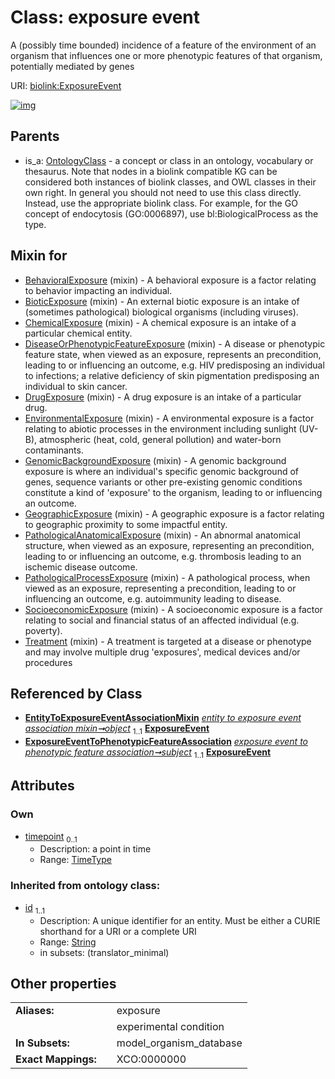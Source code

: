 
# Class: exposure event


A (possibly time bounded) incidence of a feature of the environment of an organism that influences one or more phenotypic features of that organism, potentially mediated by genes

URI: [biolink:ExposureEvent](https://w3id.org/biolink/vocab/ExposureEvent)


[![img](https://yuml.me/diagram/nofunky;dir:TB/class/[OntologyClass],[ExposureEventToPhenotypicFeatureAssociation],[EntityToExposureEventAssociationMixin]-%20object%201..1>[ExposureEvent&#124;timepoint:time_type%20%3F;id(i):string],[ExposureEventToPhenotypicFeatureAssociation]-%20subject%201..1>[ExposureEvent],[Treatment]uses%20-.->[ExposureEvent],[SocioeconomicExposure]uses%20-.->[ExposureEvent],[PathologicalProcessExposure]uses%20-.->[ExposureEvent],[PathologicalAnatomicalExposure]uses%20-.->[ExposureEvent],[GeographicExposure]uses%20-.->[ExposureEvent],[GenomicBackgroundExposure]uses%20-.->[ExposureEvent],[EnvironmentalExposure]uses%20-.->[ExposureEvent],[DrugExposure]uses%20-.->[ExposureEvent],[DiseaseOrPhenotypicFeatureExposure]uses%20-.->[ExposureEvent],[ChemicalExposure]uses%20-.->[ExposureEvent],[BioticExposure]uses%20-.->[ExposureEvent],[BehavioralExposure]uses%20-.->[ExposureEvent],[OntologyClass]^-[ExposureEvent],[Treatment],[SocioeconomicExposure],[PathologicalProcessExposure],[PathologicalAnatomicalExposure],[GeographicExposure],[GenomicBackgroundExposure],[EnvironmentalExposure],[EntityToExposureEventAssociationMixin],[DrugExposure],[DiseaseOrPhenotypicFeatureExposure],[ChemicalExposure],[BioticExposure],[BehavioralExposure])](https://yuml.me/diagram/nofunky;dir:TB/class/[OntologyClass],[ExposureEventToPhenotypicFeatureAssociation],[EntityToExposureEventAssociationMixin]-%20object%201..1>[ExposureEvent&#124;timepoint:time_type%20%3F;id(i):string],[ExposureEventToPhenotypicFeatureAssociation]-%20subject%201..1>[ExposureEvent],[Treatment]uses%20-.->[ExposureEvent],[SocioeconomicExposure]uses%20-.->[ExposureEvent],[PathologicalProcessExposure]uses%20-.->[ExposureEvent],[PathologicalAnatomicalExposure]uses%20-.->[ExposureEvent],[GeographicExposure]uses%20-.->[ExposureEvent],[GenomicBackgroundExposure]uses%20-.->[ExposureEvent],[EnvironmentalExposure]uses%20-.->[ExposureEvent],[DrugExposure]uses%20-.->[ExposureEvent],[DiseaseOrPhenotypicFeatureExposure]uses%20-.->[ExposureEvent],[ChemicalExposure]uses%20-.->[ExposureEvent],[BioticExposure]uses%20-.->[ExposureEvent],[BehavioralExposure]uses%20-.->[ExposureEvent],[OntologyClass]^-[ExposureEvent],[Treatment],[SocioeconomicExposure],[PathologicalProcessExposure],[PathologicalAnatomicalExposure],[GeographicExposure],[GenomicBackgroundExposure],[EnvironmentalExposure],[EntityToExposureEventAssociationMixin],[DrugExposure],[DiseaseOrPhenotypicFeatureExposure],[ChemicalExposure],[BioticExposure],[BehavioralExposure])

## Parents

 *  is_a: [OntologyClass](OntologyClass.md) - a concept or class in an ontology, vocabulary or thesaurus. Note that nodes in a biolink compatible KG can be considered both instances of biolink classes, and OWL classes in their own right. In general you should not need to use this class directly. Instead, use the appropriate biolink class. For example, for the GO concept of endocytosis (GO:0006897), use bl:BiologicalProcess as the type.

## Mixin for

 * [BehavioralExposure](BehavioralExposure.md) (mixin)  - A behavioral exposure is a factor relating to behavior impacting an individual.
 * [BioticExposure](BioticExposure.md) (mixin)  - An external biotic exposure is an intake of (sometimes pathological) biological organisms (including viruses).
 * [ChemicalExposure](ChemicalExposure.md) (mixin)  - A chemical exposure is an intake of a particular chemical entity.
 * [DiseaseOrPhenotypicFeatureExposure](DiseaseOrPhenotypicFeatureExposure.md) (mixin)  - A disease or phenotypic feature state, when viewed as an exposure, represents an precondition, leading to or influencing an outcome, e.g. HIV predisposing an individual to infections; a relative deficiency of skin pigmentation predisposing an individual to skin cancer.
 * [DrugExposure](DrugExposure.md) (mixin)  - A drug exposure is an intake of a particular drug.
 * [EnvironmentalExposure](EnvironmentalExposure.md) (mixin)  - A environmental exposure is a factor relating to abiotic processes in the environment including sunlight (UV-B), atmospheric (heat, cold, general pollution) and water-born contaminants.
 * [GenomicBackgroundExposure](GenomicBackgroundExposure.md) (mixin)  - A genomic background exposure is where an individual's specific genomic background of genes, sequence variants or other pre-existing genomic conditions constitute a kind of 'exposure' to the organism, leading to or influencing an outcome.
 * [GeographicExposure](GeographicExposure.md) (mixin)  - A geographic exposure is a factor relating to geographic proximity to some impactful entity.
 * [PathologicalAnatomicalExposure](PathologicalAnatomicalExposure.md) (mixin)  - An abnormal anatomical structure, when viewed as an exposure, representing an precondition, leading to or influencing an outcome, e.g. thrombosis leading to an ischemic disease outcome.
 * [PathologicalProcessExposure](PathologicalProcessExposure.md) (mixin)  - A pathological process, when viewed as an exposure, representing a precondition, leading to or influencing an outcome, e.g. autoimmunity leading to disease.
 * [SocioeconomicExposure](SocioeconomicExposure.md) (mixin)  - A socioeconomic exposure is a factor relating to social and financial status of an affected individual (e.g. poverty).
 * [Treatment](Treatment.md) (mixin)  - A treatment is targeted at a disease or phenotype and may involve multiple drug 'exposures', medical devices and/or procedures

## Referenced by Class

 *  **[EntityToExposureEventAssociationMixin](EntityToExposureEventAssociationMixin.md)** *[entity to exposure event association mixin➞object](entity_to_exposure_event_association_mixin_object.md)*  <sub>1..1</sub>  **[ExposureEvent](ExposureEvent.md)**
 *  **[ExposureEventToPhenotypicFeatureAssociation](ExposureEventToPhenotypicFeatureAssociation.md)** *[exposure event to phenotypic feature association➞subject](exposure_event_to_phenotypic_feature_association_subject.md)*  <sub>1..1</sub>  **[ExposureEvent](ExposureEvent.md)**

## Attributes


### Own

 * [timepoint](timepoint.md)  <sub>0..1</sub>
     * Description: a point in time
     * Range: [TimeType](types/TimeType.md)

### Inherited from ontology class:

 * [id](id.md)  <sub>1..1</sub>
     * Description: A unique identifier for an entity. Must be either a CURIE shorthand for a URI or a complete URI
     * Range: [String](types/String.md)
     * in subsets: (translator_minimal)

## Other properties

|  |  |  |
| --- | --- | --- |
| **Aliases:** | | exposure |
|  | | experimental condition |
| **In Subsets:** | | model_organism_database |
| **Exact Mappings:** | | XCO:0000000 |

